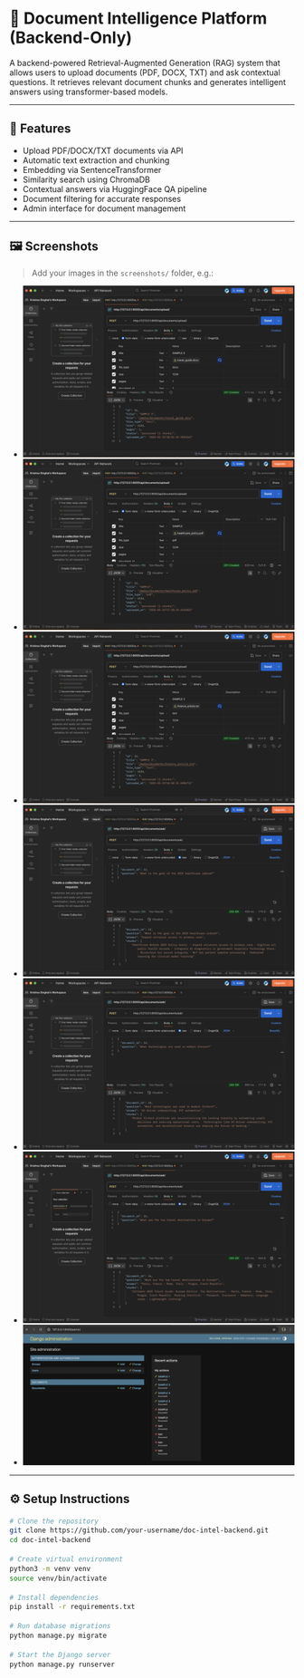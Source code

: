 # 🧠 Document Intelligence Platform (Backend-Only)

A backend-powered Retrieval-Augmented Generation (RAG) system that allows users to upload documents (PDF, DOCX, TXT) and ask contextual questions. It retrieves relevant document chunks and generates intelligent answers using transformer-based models.

---

## 📌 Features

- Upload PDF/DOCX/TXT documents via API
- Automatic text extraction and chunking
- Embedding via SentenceTransformer
- Similarity search using ChromaDB
- Contextual answers via HuggingFace QA pipeline
- Document filtering for accurate responses
- Admin interface for document management

---

## 🖼️ Screenshots

> Add your images in the `screenshots/` folder, e.g.:

- ![Upload API - Postman](screenshots/Upload_Sample_docx.png)
- ![Upload API - Postman](screenshots/Upload_sample_pdf.png)
- ![Upload API - Postman](screenshots/Upload_sample_text.png)
- ![Ask Question API - Postman](screenshots/Ask_sample_pdf.png)
- ![Ask Question API - Postman](screenshots/Ask_sample_text.png)
- ![Ask Question API - Postman](screenshots/Ask_Sample_docx.png)
- ![Admin Panel](screenshots/Admin_panel.png)

---

## ⚙️ Setup Instructions

```bash
# Clone the repository
git clone https://github.com/your-username/doc-intel-backend.git
cd doc-intel-backend

# Create virtual environment
python3 -m venv venv
source venv/bin/activate

# Install dependencies
pip install -r requirements.txt

# Run database migrations
python manage.py migrate

# Start the Django server
python manage.py runserver
